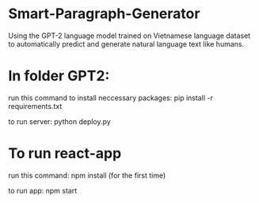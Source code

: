 # Smart-Paragraph-Generator
Using the GPT-2 language model trained on Vietnamese language dataset to automatically predict and generate natural language text like humans. 

# In folder GPT2: 
run this command to install neccessary packages:
	pip install -r requirements.txt

to run server: 
	python deploy.py

# To run react-app
run this command: 
npm install (for the first time)

to run app:
npm start
